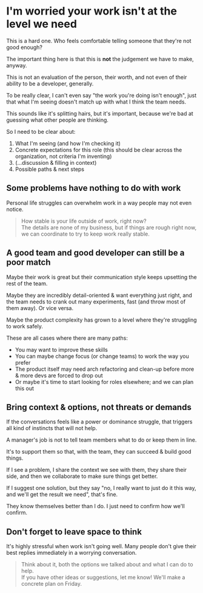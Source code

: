 # I'm worried your work isn't at the level we need

This is a hard one. Who feels comfortable telling someone that they're not good enough?

The important thing here is that this is **not** the judgement we have to make, anyway.

This is not an evaluation of the person, their worth, and not even of their ability to be a developer, generally.

To be really clear, I can't even say "the work you're doing isn't enough", just that what I'm seeing doesn't match up with what I think the team needs.

This sounds like it's splitting hairs, but it's important, because we're bad at guessing what other people are thinking.

So I need to be clear about:

1. What I'm seeing (and how I'm checking it)
1. Concrete expectations for this role (this should be clear across the organization, not criteria I'm inventing)
1. (...discussion & filling in context)
1. Possible paths & next steps

## Some problems have nothing to do with work

Personal life struggles can overwhelm work in a way people may not even notice.

> How stable is your life outside of work, right now?  
> The details are none of my business, but if things are rough right now, we can coordinate to try to keep work really stable.

## A good team and good developer can still be a poor match

Maybe their work is great but their communication style keeps upsetting the rest of the team.

Maybe they are incredibly detail-oriented & want everything just right, and the team needs to crank out many experiments, fast (and throw most of them away). Or vice versa.

Maybe the product complexity has grown to a level where they're struggling to work safely.

These are all cases where there are many paths:

- You may want to improve these skills
- You can maybe change focus (or change teams) to work the way you prefer
- The product itself may need arch refactoring and clean-up before more & more devs are forced to drop out
- Or maybe it's time to start looking for roles elsewhere; and we can plan this out

## Bring context & options, not threats or demands

If the conversations feels like a power or dominance struggle, that triggers all kind of instincts that will not help.

A manager's job is not to tell team members what to do or keep them in line.

It's to support them so that, with the team, they can succeed & build good things.

If I see a problem, I share the context we see with them, they share their side, and then we collaborate to make sure things get better.

If I suggest one solution, but they say "no, I really want to just do it this way, and we'll get the result we need", that's fine.

They know themselves better than I do. I just need to confirm how we'll confirm.

## Don't forget to leave space to think

It's highly stressful when work isn't going well. Many people don't give their best replies immediately in a worrying conversation.

> Think about it, both the options we talked about and what I can do to help.  
> If you have other ideas or suggestions, let me know! We'll make a concrete plan on Friday.
